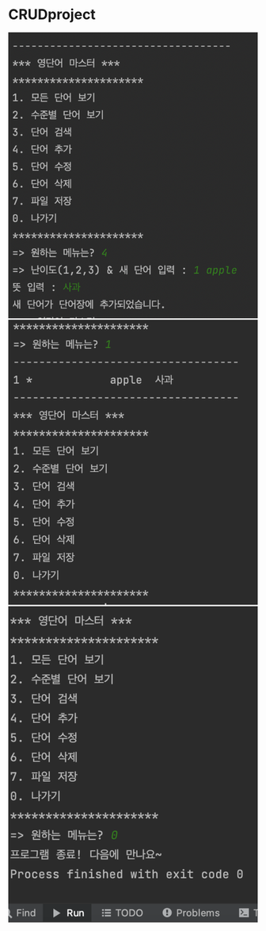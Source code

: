 # CRUDproject
![](screenshots/function4.png)
![](screenshots/function1.png)
![](screenshots/function0.png)

